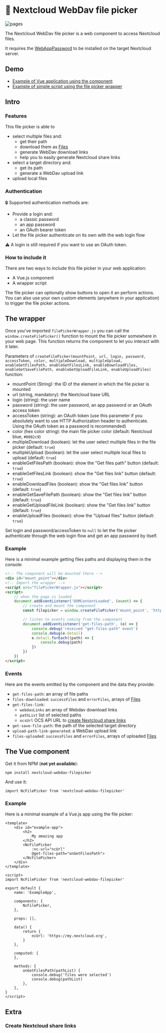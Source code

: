 # 📂 Nextcloud WebDav file picker

![pages](https://github.com/eneiluj/nextcloud-webdav-filepicker/workflows/build-pages/badge.svg?branch=master&event=push)

The Nextcloud WebDav file picker is a web component to access Nextcloud files.

It requires the [WebAppPassword](https://apps.nextcloud.com/apps/webapppassword) to be installed on the target Nextcloud server.

## Demo

* [Example of Vue application using the component](https://eneiluj.github.io/nextcloud-webdav-filepicker/examples/with-vue.html)
* [Example of simple script using the file picker wrapper](https://eneiluj.github.io/nextcloud-webdav-filepicker/examples/without-vue.html)

## Intro

### Features

This file picker is able to

* select multiple files and:
	* get their path
	* download them as [Files](https://developer.mozilla.org/en-US/docs/Web/API/File)
	* generate WebDav download links
	* help you to easily generate Nextcloud share links
* select a target directory and:
	* get its path
	* generate a WebDav upload link
* upload local files

### Authentication

🔒 Supported authentication methods are:

* Provide a login and:
	* a classic password
	* an app password
	* an OAuth bearer token
* Let the file picker authenticate on its own with the web login flow

⚠ A login is still required if you want to use an OAuth token.

### How to include it

There are two ways to include this file picker in your web application:

* A Vue.js component
* A wrapper script

The file picker can optionally show buttons to open it an perform actions. You can also use your own custom elements (anywhere in your application) to trigger the file picker actions.

## The wrapper

Once you've imported `filePickerWrapper.js` you can call the `window.createFilePicker()` function
to mount the file picker somewhere in your web page. This function returns the component to let you interact with it later.

Parameters of `createFilePicker(mountPoint, url, login, password, accessToken, color, multipleDownload, multipleUpload, enableGetFilesPath, enableGetFilesLink, enableDownloadFiles, enableGetSaveFilePath, enableGetUploadFileLink, enableUploadFiles)` function:

* mountPoint (String): the ID of the element in which the file picker is mounted
* url (string, mandatory): the Nextcloud base URL
* login (string): the user name
* password (string): the user password, an app password or an OAuth access token
* accessToken (string): an OAuth token (use this parameter if you absolutely want to use HTTP Authorization header to authenticate. Using the OAuth token as a password is recommended)
* color (hex color string): the main file picker color (default: Nextcloud blue, `#0082c9`)
* multipleDownload (boolean): let the user select multiple files in the file picker (default: `true`)
* multipleUpload (boolean): let the user select multiple local files to upload (default: `true`)
* enableGetFilesPath (boolean): show the "Get files path" button (default: `true`)
* enableGetFilesLink (boolean): show the "Get files link" button (default: `true`)
* enableDownloadFiles (boolean): show the "Get files link" button (default: `true`)
* enableGetSaveFilePath (boolean): show the "Get files link" button (default: `true`)
* enableGetUploadFileLink (boolean): show the "Get files link" button (default: `true`)
* enableUploadFiles (boolean): show the "Upload files" button (default: `true`)

Set login and password/accessToken to `null` to let the file picker authenticate through the web login flow and get an app password by itself.

### Example

Here is a minimal example getting files paths and displaying them in the console:

``` html
<!-- The component will be mounted there -->
<div id="mount_point"></div>
<!-- Import the wrapper -->
<script src="filePickerWrapper.js"></script>
<script>
	// when the page is loaded
	document.addEventListener('DOMContentLoaded', (event) => {
		// create and mount the component
		const filepicker = window.createFilePicker('mount_point', 'https://my.nextcloud.org')

		// listen to events coming from the component
		document.addEventListener('get-files-path', (e) => {
			console.debug('received "get-files-path" event')
			console.debug(e.detail)
			e.detail.forEach((path) => {
				console.debug(path)
			})
		})
	})
</script>
```

### Events

Here are the events emitted by the component and the data they provide:

* `get-files-path`: an array of file paths
* `files-downloaded`: `successFiles` and `errorFiles`, arrays of [Files](https://developer.mozilla.org/en-US/docs/Web/API/File)
* `get-files-link`:
	* `webdavLinks` an array of Webdav download links
	* `pathList` list of selected paths
	* `ocsUrl` OCS API URL to [create Nextcloud share links](#create-nextcloud-share-links)
* `get-save-file-path`: the path of the selected target directory
* `upload-path-link-generated`: a WebDav upload link
* `files-uploaded`: `successFiles` and `errorFiles`, arrays of uploaded [Files](https://developer.mozilla.org/en-US/docs/Web/API/File)

## The Vue component

Get it from NPM (**not yet available**):
```
npm install nextcloud-webdav-filepicker
```

And use it:
```
import NcFilePicker from 'nextcloud-webdav-filepicker'
```

### Example

Here is a minimal example of a Vue.js app using the file picker:
``` vue
<template>
	<div id="example-app">
		<h2>
			My amazing app
		</h2>
		<NcFilePicker
			:nc-url="ncUrl"
			@get-files-path="onGetFilesPath">
		</NcFilePicker>
	</div>
</template>

<script>
import NcFilePicker from 'nextcloud-webdav-filepicker'

export default {
	name: 'ExampleApp',

	components: {
		NcFilePicker,
	},

	props: [],

	data() {
		return {
			ncUrl: 'https://my.nextcloud.org',
		}
	},

	computed: {
	},

	methods: {
		onGetFilesPath(pathList) {
			console.debug('files were selected')
			console.debug(pathList)
		},
	},
}
</script>
```

## Extra

### Create Nextcloud share links
